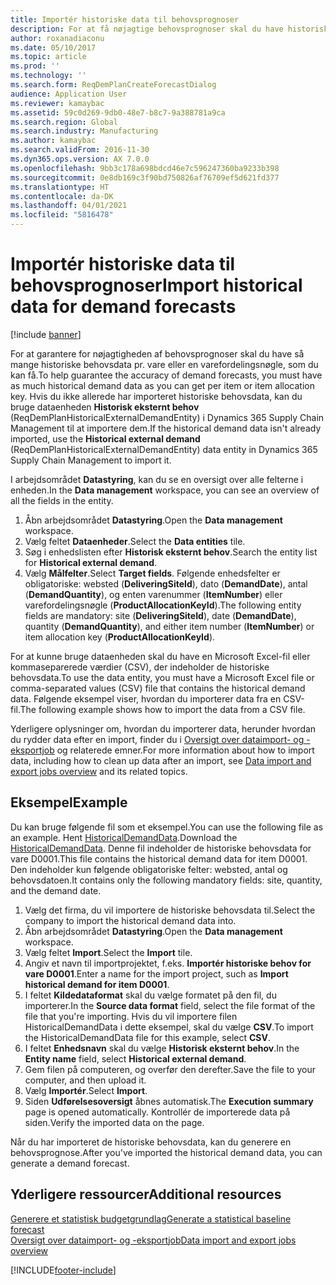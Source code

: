 ```yaml
---
title: Importér historiske data til behovsprognoser
description: For at få nøjagtige behovsprognoser skal du have historiske behovsdata pr. vare eller varefordelingsnøgle. Dette emne forklarer, hvordan du bruger dataenheder til at importere historiske behovsdata fra alle systemer, så du har en længere historik over behovsprognosedata.
author: roxanadiaconu
ms.date: 05/10/2017
ms.topic: article
ms.prod: ''
ms.technology: ''
ms.search.form: ReqDemPlanCreateForecastDialog
audience: Application User
ms.reviewer: kamaybac
ms.assetid: 59c0d269-9db0-48e7-b8c7-9a388781a9ca
ms.search.region: Global
ms.search.industry: Manufacturing
ms.author: kamaybac
ms.search.validFrom: 2016-11-30
ms.dyn365.ops.version: AX 7.0.0
ms.openlocfilehash: 9bb3c178a698bdcd46e7c596247360ba9233b398
ms.sourcegitcommit: 0e8db169c3f90bd750826af76709ef5d621fd377
ms.translationtype: HT
ms.contentlocale: da-DK
ms.lasthandoff: 04/01/2021
ms.locfileid: "5816478"
---
```

# <a name="import-historical-data-for-demand-forecasts"></a><span data-ttu-id="80281-104">Importér historiske data til behovsprognoser</span><span class="sxs-lookup"><span data-stu-id="80281-104">Import historical data for demand forecasts</span></span>

[!include [banner](../includes/banner.md)]

<span data-ttu-id="80281-105">For at garantere for nøjagtigheden af behovsprognoser skal du have så mange historiske behovsdata pr. vare eller en varefordelingsnøgle, som du kan få.</span><span class="sxs-lookup"><span data-stu-id="80281-105">To help guarantee the accuracy of demand forecasts, you must have as much historical demand data as you can get per item or item allocation key.</span></span> <span data-ttu-id="80281-106">Hvis du ikke allerede har importeret historiske behovsdata, kan du bruge dataenheden **Historisk eksternt behov** (ReqDemPlanHistoricalExternalDemandEntity) i Dynamics 365 Supply Chain Management til at importere dem.</span><span class="sxs-lookup"><span data-stu-id="80281-106">If the historical demand data isn't already imported, use the **Historical external demand** (ReqDemPlanHistoricalExternalDemandEntity) data entity in Dynamics 365 Supply Chain Management to import it.</span></span>

<span data-ttu-id="80281-107">I arbejdsområdet **Datastyring**, kan du se en oversigt over alle felterne i enheden.</span><span class="sxs-lookup"><span data-stu-id="80281-107">In the **Data management** workspace, you can see an overview of all the fields in the entity.</span></span>

1. <span data-ttu-id="80281-108">Åbn arbejdsområdet **Datastyring**.</span><span class="sxs-lookup"><span data-stu-id="80281-108">Open the **Data management** workspace.</span></span>
2. <span data-ttu-id="80281-109">Vælg feltet **Dataenheder**.</span><span class="sxs-lookup"><span data-stu-id="80281-109">Select the **Data entities** tile.</span></span>
3. <span data-ttu-id="80281-110">Søg i enhedslisten efter **Historisk eksternt behov**.</span><span class="sxs-lookup"><span data-stu-id="80281-110">Search the entity list for **Historical external demand**.</span></span>
4. <span data-ttu-id="80281-111">Vælg **Målfelter**.</span><span class="sxs-lookup"><span data-stu-id="80281-111">Select **Target fields**.</span></span> <span data-ttu-id="80281-112">Følgende enhedsfelter er obligatoriske: websted (**DeliveringSiteId**), dato (**DemandDate**), antal (**DemandQuantity**), og enten varenummer (**ItemNumber**) eller varefordelingsnøgle (**ProductAllocationKeyId**).</span><span class="sxs-lookup"><span data-stu-id="80281-112">The following entity fields are mandatory: site (**DeliveringSiteId**), date (**DemandDate**), quantity (**DemandQuantity**), and either item number (**ItemNumber**) or item allocation key (**ProductAllocationKeyId**).</span></span>

<span data-ttu-id="80281-113">For at kunne bruge dataenheden skal du have en Microsoft Excel-fil eller kommaseparerede værdier (CSV), der indeholder de historiske behovsdata.</span><span class="sxs-lookup"><span data-stu-id="80281-113">To use the data entity, you must have a Microsoft Excel file or comma-separated values (CSV) file that contains the historical demand data.</span></span> <span data-ttu-id="80281-114">Følgende eksempel viser, hvordan du importerer data fra en CSV-fil.</span><span class="sxs-lookup"><span data-stu-id="80281-114">The following example shows how to import the data from a CSV file.</span></span>

<span data-ttu-id="80281-115">Yderligere oplysninger om, hvordan du importerer data, herunder hvordan du rydder data efter en import, finder du i [Oversigt over dataimport- og -eksportjob](../../fin-ops-core/dev-itpro/data-entities/data-import-export-job.md) og relaterede emner.</span><span class="sxs-lookup"><span data-stu-id="80281-115">For more information about how to import data, including how to clean up data after an import, see [Data import and export jobs overview](../../fin-ops-core/dev-itpro/data-entities/data-import-export-job.md) and its related topics.</span></span>

## <a name="example"></a><span data-ttu-id="80281-116">Eksempel</span><span class="sxs-lookup"><span data-stu-id="80281-116">Example</span></span>

<span data-ttu-id="80281-117">Du kan bruge følgende fil som et eksempel.</span><span class="sxs-lookup"><span data-stu-id="80281-117">You can use the following file as an example.</span></span> <span data-ttu-id="80281-118">Hent [HistoricalDemandData](https://docs.microsoft.com/dynamics/s-e/).</span><span class="sxs-lookup"><span data-stu-id="80281-118">Download the [HistoricalDemandData](https://docs.microsoft.com/dynamics/s-e/).</span></span> <span data-ttu-id="80281-119">Denne fil indeholder de historiske behovsdata for vare D0001.</span><span class="sxs-lookup"><span data-stu-id="80281-119">This file contains the historical demand data for item D0001.</span></span> <span data-ttu-id="80281-120">Den indeholder kun følgende obligatoriske felter: websted, antal og behovsdatoen.</span><span class="sxs-lookup"><span data-stu-id="80281-120">It contains only the following mandatory fields: site, quantity, and the demand date.</span></span>

1. <span data-ttu-id="80281-121">Vælg det firma, du vil importere de historiske behovsdata til.</span><span class="sxs-lookup"><span data-stu-id="80281-121">Select the company to import the historical demand data into.</span></span>
2. <span data-ttu-id="80281-122">Åbn arbejdsområdet **Datastyring**.</span><span class="sxs-lookup"><span data-stu-id="80281-122">Open the **Data management** workspace.</span></span>
3. <span data-ttu-id="80281-123">Vælg feltet **Import**.</span><span class="sxs-lookup"><span data-stu-id="80281-123">Select the **Import** tile.</span></span>
4. <span data-ttu-id="80281-124">Angiv et navn til importprojektet, f.eks. **Importér historiske behov for vare D0001**.</span><span class="sxs-lookup"><span data-stu-id="80281-124">Enter a name for the import project, such as **Import historical demand for item D0001**.</span></span>
5. <span data-ttu-id="80281-125">I feltet **Kildedataformat** skal du vælge formatet på den fil, du importerer.</span><span class="sxs-lookup"><span data-stu-id="80281-125">In the **Source data format** field, select the file format of the file that you're importing.</span></span> <span data-ttu-id="80281-126">Hvis du vil importere filen HistoricalDemandData i dette eksempel, skal du vælge **CSV**.</span><span class="sxs-lookup"><span data-stu-id="80281-126">To import the HistoricalDemandData file for this example, select **CSV**.</span></span>
6. <span data-ttu-id="80281-127">I feltet **Enhedsnavn** skal du vælge **Historisk eksternt behov**.</span><span class="sxs-lookup"><span data-stu-id="80281-127">In the **Entity name** field, select **Historical external demand**.</span></span>
7. <span data-ttu-id="80281-128">Gem filen på computeren, og overfør den derefter.</span><span class="sxs-lookup"><span data-stu-id="80281-128">Save the file to your computer, and then upload it.</span></span>
8. <span data-ttu-id="80281-129">Vælg **Importér**.</span><span class="sxs-lookup"><span data-stu-id="80281-129">Select **Import**.</span></span>
9. <span data-ttu-id="80281-130">Siden **Udførelsesoversigt** åbnes automatisk.</span><span class="sxs-lookup"><span data-stu-id="80281-130">The **Execution summary** page is opened automatically.</span></span> <span data-ttu-id="80281-131">Kontrollér de importerede data på siden.</span><span class="sxs-lookup"><span data-stu-id="80281-131">Verify the imported data on the page.</span></span>

<span data-ttu-id="80281-132">Når du har importeret de historiske behovsdata, kan du generere en behovsprognose.</span><span class="sxs-lookup"><span data-stu-id="80281-132">After you've imported the historical demand data, you can generate a demand forecast.</span></span>

## <a name="additional-resources"></a><span data-ttu-id="80281-133">Yderligere ressourcer</span><span class="sxs-lookup"><span data-stu-id="80281-133">Additional resources</span></span>

[<span data-ttu-id="80281-134">Generere et statistisk budgetgrundlag</span><span class="sxs-lookup"><span data-stu-id="80281-134">Generate a statistical baseline forecast</span></span>](generate-statistical-baseline-forecast.md)  
[<span data-ttu-id="80281-135">Oversigt over dataimport- og -eksportjob</span><span class="sxs-lookup"><span data-stu-id="80281-135">Data import and export jobs overview</span></span>](../../fin-ops-core/dev-itpro/data-entities/data-import-export-job.md)


[!INCLUDE[footer-include](../../includes/footer-banner.md)]